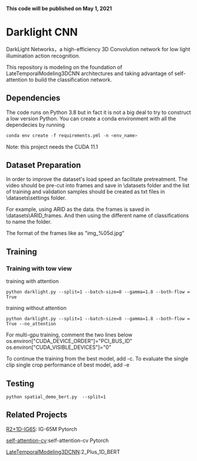 
**This code will be published on May 1, 2021**

# Darklight CNN

DarkLight Networks，a high-efficiency 3D Convolution network for low light illumination action recognition. 

This repository is modeling on the foundation of LateTemporalModeling3DCNN architectures and taking advantage of self-attention to build the classification network. 

## Dependencies

The code runs on Python 3.8 but in fact it is not a big deal to try to construct a low version Python. You can create a conda environment with all the dependecies by running 

```python
conda env create -f requirements.yml -n <env_name>
```

Note: this project needs the CUDA 11.1

## Dataset Preparation

In order to improve the dataset's load speed an facilitate pretreatment. The video should be pre-cut into frames and save in \datasets folder and the list of training and validation samples should be created as txt files in \datasets\settings folder.

For example, using ARID as the data. the frames is saved in \datasets\ARID_frames. And then using the different name of classifications to name the folder. 

The format of the frames like as "img_%05d.jpg" 

## Training

### Training with tow view

training with attention

```
python darklight.py --split=1 --batch-size=8 --gamma=1.8 --both-flow = True
```

training without attention

```
python darklight.py --split=1 --batch-size=8 --gamma=1.8 --both-flow = True --no_attention
```

For multi-gpu training, comment the two lines below os.environ["CUDA_DEVICE_ORDER"]="PCI_BUS_ID" os.environ["CUDA_VISIBLE_DEVICES"]="0"

To continue the training from the best model, add -c. To evaluate the single clip single crop performance of best model, add -e

## Testing

```
python spatial_demo_bert.py  --split=1
```

## Related Projects

[R2+1D-IG65](https://github.com/moabitcoin/ig65m-pytorch): IG-65M Pytorch

[self-attention-cv](https://github.com/The-AI-Summer/self-attention-cv):self-attention-cv Pytorch

[LateTemporalModeling3DCNN](https://github.com/artest08/LateTemporalModeling3DCNN):2_Plus_1D_BERT





